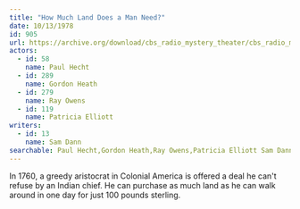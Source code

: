 ```yaml
---
title: "How Much Land Does a Man Need?"
date: 10/13/1978
id: 905
url: https://archive.org/download/cbs_radio_mystery_theater/cbs_radio_mystery_theater-0901-0950.zip/cbs_radio_mystery_theater-0901-0950%2Fcbsrmt_0905_how_much_land_does_a_man_need.mp3
actors:  
  - id: 58
    name: Paul Hecht  
  - id: 289
    name: Gordon Heath  
  - id: 279
    name: Ray Owens  
  - id: 119
    name: Patricia Elliott
writers:  
  - id: 13
    name: Sam Dann
searchable: Paul Hecht,Gordon Heath,Ray Owens,Patricia Elliott Sam Dann
---
```

In 1760, a greedy aristocrat in Colonial America is offered a deal he can't refuse by an Indian chief. He can purchase as much land as he can walk around in one day for just 100 pounds sterling.